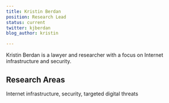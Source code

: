 ```yaml
---
title: Kristin Berdan
position: Research Lead
status: current
twitter: kjberdan
blog_author: kristin

---
```

Kristin Berdan is a lawyer and researcher with a focus on Internet infrastructure and security.

## Research Areas
Internet infrastructure, security, targeted digital threats
